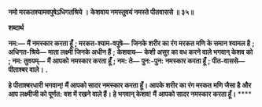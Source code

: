 **नमो मरकतश्यामवपुषेऽधिगतश्रिये ।** **केशवाय नमस्तुवयं नमस्ते पीतवाससे ॥ ३५॥** 

**शब्दार्थ** 

**नम:—** **मैं नमस्कार करता हूँ** **; मरकत-श्याम-वपुषे—** **जिनके शरीर का रंग मरकत मणि के समान श्यामल है** **; अधिगत-श्रिये—** **माता लक्ष्मी जिनके अधीन हैं** **; केशवाय—** **केशी असुर का वध करने वाले भगवान् केशव को** **; नम: तुवयम्—** **मैं आपको** **नमस्कार करता हूँ** **; नम: ते—** **पुन:-पुन: नमस्कार करता हूँ** **; पीत-वाससे—** **पीताश्बर वाले।** **.** 

**हे पीताश्बरधारी भगवान्! मैं आपको सादर नमस्कार करता हूँ। आपके शरीर का रंग मरकत** **मणि जैसा है और आप लक्ष्मीजी को पूर्णत: वश में रखने वाले हैं। हे भगवान् केशव! मैं** **आपको सादर नमस्कार करता हूँ।** **** 